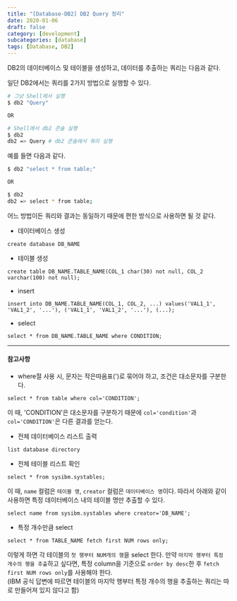 ```yaml
---
title: "[Database-DB2] DB2 Query 정리"
date: 2020-01-06
draft: false
category: [development]
subcategories: [database]
tags: [Database, DB2]
---
```


DB2의 데이터베이스 및 테이블을 생성하고, 데이터를 추출하는 쿼리는 다음과 같다.  

<!--more-->

일단 DB2에서는 쿼리를 2가지 방법으로 실행할 수 있다.

```sh
# 그냥 Shell에서 실행
$ db2 "Query"

OR

# Shell에서 db2 콘솔 실행
$ db2
db2 => Query # db2 콘솔에서 쿼리 실행
```

예를 들면 다음과 같다.  

```sh
$ db2 "select * from table;"

OR

$ db2
db2 => select * from table;
```

어느 방법이든 쿼리와 결과는 동일하기 때문에 편한 방식으로 사용하면 될 것 같다.  

* 데이터베이스 생성  

```mysql
create database DB_NAME
```

* 테이블 생성

```mysql
create table DB_NAME.TABLE_NAME(COL_1 char(30) not null, COL_2 varchar(100) not null);
```

* insert

```mysql
insert into DB_NAME.TABLE_NAME(COL_1, COL_2, ...) values('VAL1_1', 'VAL1_2', '...'), ('VAL1_1', 'VAL1_2', '...'), (...);
```

* select

```mysql
select * from DB_NAME.TABLE_NAME where CONDITION;
```

---

#### 참고사항
* where절 사용 시, 문자는 작은따옴표(')로 묶어야 하고, 조건은 대소문자를 구분한다.

```mysql
select * from table where col='CONDITION';
```

이 때, 'CONDITION'은 대소문자를 구분하기 때문에 `col='condition'`과 `col='CONDITION'`은 다른 결과를 얻는다.

* 전체 데이터베이스 리스트 출력

```mysql
list database directory
```

* 전체 테이블 리스트 확인

```mysql
select * from sysibm.systables;
```

이 때, `name` 컬럼은 `테이블 명`, `creator` 컬럼은 `데이터베이스 명`이다. 따라서 아래와 같이 사용하면 특정 데이터베이스 내의 테이블 명만 추출할 수 있다.  

```mysql
select name from sysibm.systables where creator='DB_NAME';
```

* 특정 개수만큼 select

```mysql
select * from TABLE_NAME fetch first NUM rows only;
```

이렇게 하면 각 테이블의 `첫 행부터 NUM개의 행`을 select 한다. 만약 `마지막 행부터 특정 개수의 행을 추출`하고 싶다면, 특정 column을 기준으로 `order by desc`한 후 `fetch first NUM rows only`를 사용해야 한다.  
(IBM 공식 답변에 따르면 테이블의 마지막 행부터 특정 개수의 행을 추출하는 쿼리는 따로 만들어져 있지 않다고 함)
